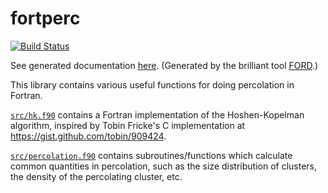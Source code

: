 # fortperc
[![Build Status](https://travis-ci.org/anjohan/fortperc.svg?branch=master)](https://travis-ci.org/anjohan/fortperc)

See generated documentation [here](https://anjohan.github.io/fortperc/). (Generated by the brilliant tool [FORD](https://github.com/cmacmackin/ford).)

This library contains various useful functions for doing percolation in Fortran.

[`src/hk.f90`](https://github.com/anjohan/fortperc/blob/master/src/hk.f90) contains a Fortran implementation of the Hoshen-Kopelman algorithm, inspired by Tobin Fricke's C implementation at https://gist.github.com/tobin/909424.

[`src/percolation.f90`](https://github.com/anjohan/fortperc/blob/master/src/percolation.f90) contains subroutines/functions which calculate common quantities in percolation, such as the size distribution of clusters, the density of the percolating cluster, etc.
